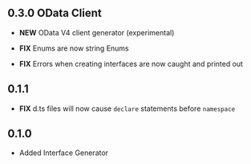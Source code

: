 ## 0.3.0 OData Client

- **NEW** OData V4 client generator (experimental)


- **FIX** Enums are now string Enums
- **FIX** Errors when creating interfaces are now caught and printed out

## 0.1.1

- **FIX** d.ts files will now cause `declare` statements before `namespace`

## 0.1.0

- Added Interface Generator